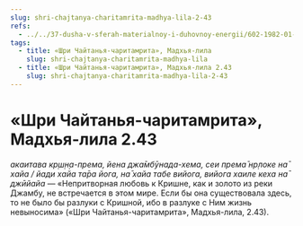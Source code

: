 ```yaml
---
slug: shri-chajtanya-charitamrita-madhya-lila-2-43
refs:
  - ../../37-dusha-v-sferah-materialnoy-i-duhovnoy-energii/602-1982-01-19-a1-probuzhdenie-vnutrennej-sklonnosti-dushi.md
tags:
  - title: «Шри Чайтанья-чаритамрита», Мадхья-лила
    slug: shri-chajtanya-charitamrita-madhya-lila
  - title: «Шри Чайтанья-чаритамрита», Мадхья-лила 2.43
    slug: shri-chajtanya-charitamrita-madhya-lila-2-43
---
```


# «Шри Чайтанья-чаритамрита», Мадхья-лила 2.43

*акаитава кр̣ш̣н̣а-према, йена джа̄мбӯнада-хема, сеи према̄ нр̣локе на̄ хайа / йади хайа та̄ра йога, на̄ хайа табе вийога, вийога хаиле кеха на̄ джӣйайа* — «Непритворная любовь к Кришне, как и золото из реки Джамбу, не встречается в этом мире. Если бы она существовала здесь, то не было бы разлуки с Кришной, ибо в разлуке с Ним жизнь невыносима» («Шри Чайтанья-чаритамрита», Мадхья-лила, 2.43).


